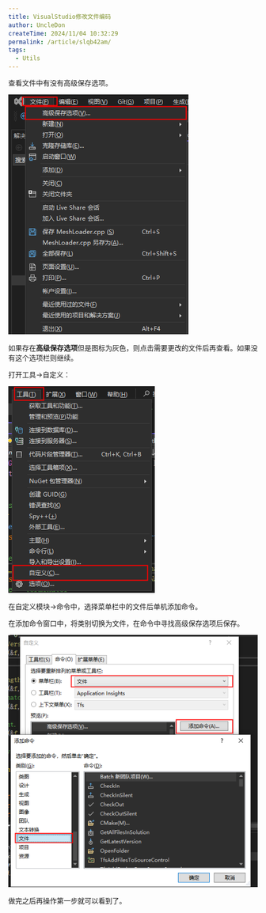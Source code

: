 ```yaml
---
title: VisualStudio修改文件编码
author: UncleDon
createTime: 2024/11/04 10:32:29
permalink: /article/slqb42am/
tags:
  - Utils
---
```

查看文件中有没有高级保存选项。

![微信图片_20241104095304](./assets/VS_File_AdvanceSave.png)

如果存在**高级保存选项**但是图标为灰色，则点击需要更改的文件后再查看。如果没有这个选项栏则继续。

打开工具->自定义：

![微信图片_20241104095331](./assets/VS_Tools_Custom.png)

在自定义模块->命令中，选择菜单栏中的文件后单机添加命令。

在添加命令窗口中，将类别切换为文件，在命令中寻找高级保存选项后保存。

![微信图片_20241104095433](./assets/VS_Tools_Custom_window.png)

做完之后再操作第一步就可以看到了。
